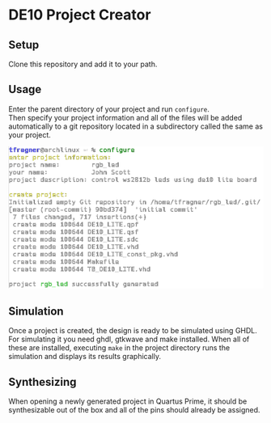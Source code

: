 # DE10 Project Creator
## Setup
Clone this repository and add it to your path.
## Usage
Enter the parent directory of your project and run `configure`.  
Then specify your project information and all of the files will be added automatically to a git repository located in a subdirectory called the same as your project.  

![screenshot](https://raw.githubusercontent.com/c0dem4ster/de10-project-creator/master/screenshot.png)

## Simulation
Once a project is created, the design is ready to be simulated using GHDL. For simulating it you need ghdl, gtkwave and make installed. When all of these are installed, executing `make` in the project directory runs the simulation and displays its results graphically.

## Synthesizing
When opening a newly generated project in Quartus Prime, it should be synthesizable out of the box and all of the pins should already be assigned.